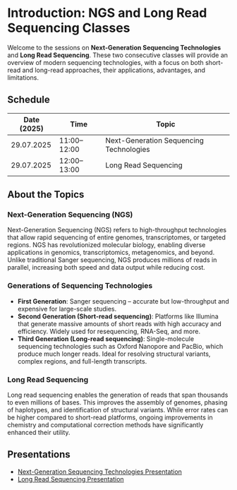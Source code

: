 # Introduction: NGS and Long Read Sequencing Classes

Welcome to the sessions on **Next-Generation Sequencing Technologies** and **Long Read Sequencing**. These two consecutive classes will provide an overview of modern sequencing technologies, with a focus on both short-read and long-read approaches, their applications, advantages, and limitations.

## Schedule

| Date (2025) | Time         | Topic                           |
|-------------|--------------|----------------------------------|
| 29.07.2025  | 11:00–12:00  | Next-Generation Sequencing Technologies |
| 29.07.2025  | 12:00–13:00  | Long Read Sequencing            |

## About the Topics

### Next-Generation Sequencing (NGS)

Next-Generation Sequencing (NGS) refers to high-throughput technologies that allow rapid sequencing of entire genomes, transcriptomes, or targeted regions. NGS has revolutionized molecular biology, enabling diverse applications in genomics, transcriptomics, metagenomics, and beyond. Unlike traditional Sanger sequencing, NGS produces millions of reads in parallel, increasing both speed and data output while reducing cost.

### Generations of Sequencing Technologies

- **First Generation**: Sanger sequencing – accurate but low-throughput and expensive for large-scale studies.
- **Second Generation (Short-read sequencing)**: Platforms like Illumina that generate massive amounts of short reads with high accuracy and efficiency. Widely used for resequencing, RNA-Seq, and more.
- **Third Generation (Long-read sequencing)**: Single-molecule sequencing technologies such as Oxford Nanopore and PacBio, which produce much longer reads. Ideal for resolving structural variants, complex regions, and full-length transcripts.

### Long Read Sequencing

Long read sequencing enables the generation of reads that span thousands to even millions of bases. This improves the assembly of genomes, phasing of haplotypes, and identification of structural variants. While error rates can be higher compared to short-read platforms, ongoing improvements in chemistry and computational correction methods have significantly enhanced their utility.

## Presentations

- [Next-Generation Sequencing Technologies Presentation](#)  
- [Long Read Sequencing Presentation](https://docs.google.com/presentation/d/1WGnRDvC2DIcVOj9dbJ5fIhMznaqWl8ZB/edit?slide=id.p1#slide=id.p1)

